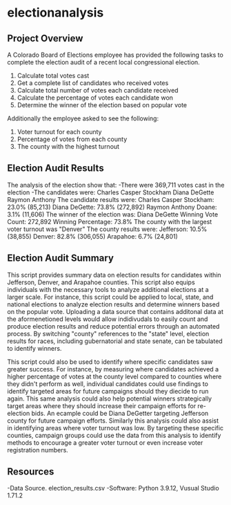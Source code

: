 # electionanalysis

## Project Overview
A Colorado Board of Elections employee has provided the following tasks to complete the election audit of a recent local congressional election.

1. Calculate total votes cast
2. Get a complete list of candidates who received votes
3. Calculate total number of votes each candidate received
4. Calculate the percentage of votes each candidate won
5. Determine the winner of the election based on popular vote

Additionally the employee asked to see the following:
1. Voter turnout for each county
2. Percentage of votes from each county
3. The county with the highest turnout

## Election Audit Results
The analysis of the election show that:
-There were 369,711 votes cast in the election
-The candidates were:
  Charles Casper Stockham
  Diana DeGette
  Raymon Anthony
The candidate results were:
  Charles Casper Stockham: 23.0% (85,213)
  Diana DeGette: 73.8% (272,892)
  Raymon Anthony Doane: 3.1% (11,606)
The winner of the election was:
  Diana DeGette
  Winning Vote Count: 272,892
  Winning Percentage: 73.8%
The county with the largest voter turnout was "Denver"
The county results were:
  Jefferson: 10.5% (38,855)
  Denver: 82.8% (306,055)
  Arapahoe: 6.7% (24,801)
  
## Election Audit Summary
This script provides summary data on election results for candidates within Jefferson, Denver, and Arapahoe counties. This script also equips individuals with the necessary tools to analyze additional elections at a larger scale. For instance, this script could be applied to local, state, and national elections to analyze election results and determine winners based on the popular vote. Uploading a data source that contains additonal data at the aformenetioned levels would allow indidivudals to easily count and produce election results and reduce potential errors through an automated process. By switching "county" references to the "state" level, election results for races, including gubernatorial and state senate, can be tabulated to identify winners. 

This script could also be used to identify where specific candidates saw greater success. For instance, by measuring where candidates achieved a higher percentage of votes at the county level compared to counties where they didn't perform as well, individual candidates could use findings to identify targeted areas for future campaigns should they diecide to run again. This same analysis could also help potential winners strategically target areas where they should increase their campaign efforts for re-election bids. An ecample could be Diana DeGetter targeting Jefferson county for future campaign efforts. Similarly this analysis could also assist in identifying areas where voter turnout was low. By targeting these specific counties, campaign groups could use the data from this analysis to identify methods to encourage a greater voter turnout or even increase voter registration numbers. 

## Resources
-Data Source. election_results.csv
-Software: Python 3.9.12, Vusual Studio 1.71.2
